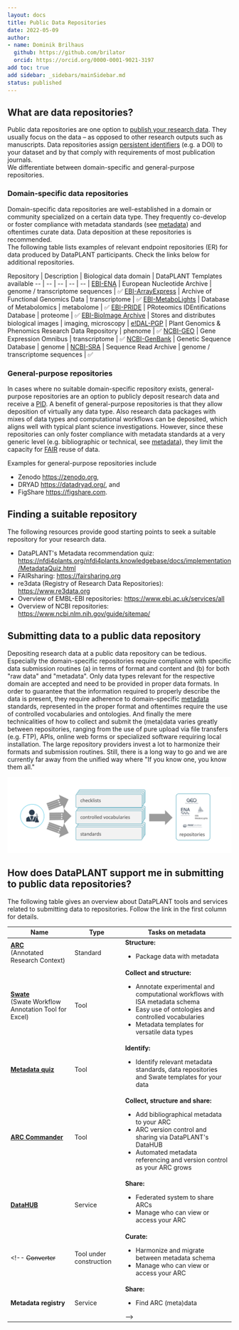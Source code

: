 ```yaml
---
layout: docs
title: Public Data Repositories
date: 2022-05-09
author:
- name: Dominik Brilhaus
  github: https://github.com/brilator
  orcid: https://orcid.org/0000-0001-9021-3197
add toc: true
add sidebar: _sidebars/mainSidebar.md
status: published
---
```


## What are data repositories?

Public data repositories are one option to [publish your research data][kb-DataPublications]. They usually focus on the data &ndash; as opposed to other research outputs such as manuscripts. Data repositories assign [persistent identifiers][kb-PersistentIdentifiers] (e.g. a DOI) to your dataset and by that comply with requirements of most publication journals.  
We differentiate between domain-specific and general-purpose repositories.

### Domain-specific data repositories

Domain-specific data repositories are well-established in a domain or community specialized on a certain data type. They frequently co-develop or foster compliance with metadata standards (see [metadata][kb-Metadata]) and oftentimes curate data. Data deposition at these repositories is recommended.  
The following table lists examples of relevant endpoint repositories (ER) for data produced by DataPLANT participants. Check the links below for additional repositories.

Repository | Description | Biological data domain | DataPLANT Templates available
-- | -- | -- | -- | -- |
[EBI-ENA](<https://www.ebi.ac.uk/ena/>) | European Nucleotide Archive | genome / transcriptome sequences | :white_check_mark:
[EBI-ArrayExpress](<https://www.ebi.ac.uk/arrayexpress/>) | Archive of Functional Genomics Data | transcriptome  | :white_check_mark:
[EBI-MetaboLights](<https://www.ebi.ac.uk/metabolights/>) | Database of Metabolomics | metabolome | :white_check_mark:
[EBI-PRIDE](<https://www.ebi.ac.uk/pride/>) | PRoteomics IDEntifications Database | proteome | :white_check_mark:
[EBI-BioImage Archive](<https://www.ebi.ac.uk/bioimage-archive/>) | Stores and distributes biological images | imaging, microscopy | 
[e!DAL-PGP](<https://edal.ipk-gatersleben.de/index.html>) | Plant Genomics & Phenomics Research Data Repository | phenome | :white_check_mark:
[NCBI-GEO](<https://www.ncbi.nlm.nih.gov/geo/>) | Gene Expression Omnibus | transcriptome | :white_check_mark:
[NCBI-GenBank](<https://www.ncbi.nlm.nih.gov/genbank/>) | Genetic Sequence Database | genome |
[NCBI-SRA](<https://www.ncbi.nlm.nih.gov/sra/>) | Sequence Read Archive | genome / transcriptome sequences | :white_check_mark:

### General-purpose repositories

In cases where no suitable domain-specific repository exists, general-purpose repositories are an option to publicly deposit research data and receive a [PID][kb-PersistentIdentifiers]. A benefit of general-purpose repositories is that they allow deposition of virtually any data type. Also research data packages with mixes of data types and computational workflows can be deposited, which aligns well with typical plant science investigations. However, since these repositories can only foster compliance with metadata standards at a very generic level (e.g. bibliographic or technical, see [metadata][kb-Metadata]), they limit the capacity for [FAIR][kb-FairDataPrinciples] reuse of data.  

Examples for general-purpose repositories include

- Zenodo <https://zenodo.org>,
- DRYAD <https://datadryad.org/>, and
- FigShare <https://figshare.com>.

## Finding a suitable repository

The following resources provide good starting points to seek a suitable repository for your research data.

- DataPLANT's Metadata recommendation quiz: <https://nfdi4plants.org/nfdi4plants.knowledgebase/docs/implementation/MetadataQuiz.html>
- FAIRsharing: <https://fairsharing.org>
- re3data (Registry of Research Data Repositories): <https://www.re3data.org>
- Overview of EMBL-EBI repositories: <https://www.ebi.ac.uk/services/all>
- Overview of NCBI repositories: <https://www.ncbi.nlm.nih.gov/guide/sitemap/>

## Submitting data to a public data repository

Depositing research data at a public data repository can be tedious. Especially the domain-specific repositories require compliance with specific data submission routines (a) in terms of format and content and (b) for both "raw data" and "metadata". Only data types relevant for the respective domain are accepted and need to be provided in proper data formats. In order to guarantee that the information required to properly describe the data is present, they require adherence to domain-specific [metadata][kb-Metadata] standards, represented in the proper format and oftentimes require the use of controlled vocabularies and ontologies. And finally the mere technicalities of how to collect and submit the (meta)data varies greatly between repositories, ranging from the use of pure upload via file transfers (e.g. FTP), APIs, online web forms or specialized software requiring local installation. The large repository providers invest a lot to harmonize their formats and submission routines. Still, there is a long way to go and we are currently far away from the unified way where "If you know one, you know them all."

![Submitting to repositories](./../img/repositories_submission.png)

<!-- TODO: add section on 

- no fun 
- always different
- lots of metadata required

Need: unified way, single entry point, templates, SWATE -->

## How does DataPLANT support me in submitting to public data repositories?

The following table gives an overview about DataPLANT tools and services related to submitting data to repositories. Follow the link in the first column for details.

Name | Type | Tasks on metadata 
----------------|-----------|------------------ 
**[ARC][kb-AnnotatedResearchContext]**  <br> (Annotated Research Context) | Standard | **Structure:** <ul><li>Package data with metadata</li></ul>
**[Swate][gh-Swate]** <br> (Swate Workflow Annotation Tool for Excel) | Tool | **Collect and structure:** <ul><li>Annotate experimental and computational workflows with ISA metadata schema</li><li>Easy use of ontologies and controlled vocabularies</li><li>Metadata templates for versatile data types</li></ul>
**[Metadata quiz](https://nfdi4plants.org/nfdi4plants.knowledgebase/docs/implementation/MetadataQuiz.html)** | Tool | **Identify:** <ul><li>Identify relevant metadata standards, data repositories and Swate templates for your data</li></ul>
**[ARC Commander][kb-ArcCommander-Manual]** | Tool | **Collect, structure and share:** <ul><li>Add bibliographical metadata to your ARC</li><li>ARC version control and sharing via DataPLANT's DataHUB</li><li>Automated metadata referencing and version control as your ARC grows</li></ul>
**[DataHUB][kb-DataHub]** | Service | **Share:** <ul><li>Federated system to share ARCs</li><li>Manage who can view or access your ARC</li></ul>
<!-- ~~Converter~~ | Tool under construction | **Curate:** <ul><li>Harmonize and migrate between metadata schema</li><li>Manage who can view or access your ARC</li></ul>
**Metadata registry** | Service | **Share:** <ul><li>Find ARC (meta)data</li></ul> -->

<!-- TODOs

- Replace SWATE link with KB link (once available)
- Replace arcCommander link with KB link (once available)
- Add KB-converter link (once available)
- Add KB-metadata_registry link (once available)
- reference KB-DataFormats and link to it 
-->


<!-- Knowledge base cross-references -->

[kb-DataPublications]: ../fundamentals/DataPublications.html "Data Publication"
[kb-FairDataPrinciples]: ../fundamentals/FairDataPrinciples.html "FAIR Data principles"
[kb-Metadata]: ../fundamentals/Metadata.html "Metadata"
[kb-PersistentIdentifiers]: ../fundamentals/PersistentIdentifiers.html "Persistent Identifiers"
[kb-AnnotatedResearchContext]: ../implementation/AnnotatedResearchContext.html "Annotated Research Context"
[kb-DataHub]: ../implementation/DataHub.html "DataPLANT DataHUB"

<!-- DataPLANT web links -->

[hp-Registration]: <https://register.nfdi4plants.org/> "DataPLANT Registration"
[hp-DataHUB]: <https://git.nfdi4plants.org> "DataHUB"
[kb-ArcSpecs]: ./../implementation/ARC-specification.html "ARC specification"
[gh-Swate]: <https://github.com/nfdi4plants/Swate/> "GitHub Swate"
[kb-ArcCommander-Manual]: ../ArcCommanderManual/index.html "ARC Commander Manual"


<!-- Reference web links -->

<!-- EBI-EMPIAR |   | imaging, microscopy | https://www.ebi.ac.uk/pdbe/emdb/empiar/
EBI-BioModels |   | models | https://www.ebi.ac.uk/biomodels/
EBI-BioSamples |   | meta - samples | https://www.ebi.ac.uk/biosamples/
EBI-BioStudies |   | meta - projects | https://www.ebi.ac.uk/biostudies/
Metabolomics Workbench |   | metabolome | https://www.metabolomicsworkbench.org/
NCBI-BioProject |   | meta - projects | https://www.ncbi.nlm.nih.gov/bioproject/
NCBI-BioSample |   | meta - samples | https://www.ncbi.nlm.nih.gov/biosample -->
